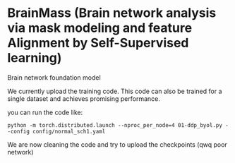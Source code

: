 # BrainMass (Brain network analysis via mask modeling and feature Alignment by Self-Supervised learning)

Brain network foundation model


We currently upload the training code. This code can also be trained for a single dataset and achieves promising performance.

you can run the code like:
```shell
python -m torch.distributed.launch --nproc_per_node=4 01-ddp_byol.py --config config/normal_sch1.yaml
```


We are now cleaning the code and try to upload the checkpoints (qwq poor network)
